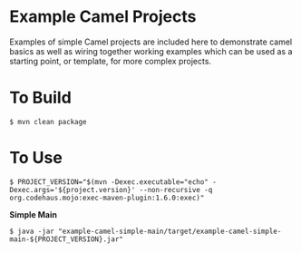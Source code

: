# Example Camel Projects

Examples of simple Camel projects are included here to demonstrate camel basics
as well as wiring together working examples
which can be used as a starting point, or template, for more complex projects.


# To Build

    $ mvn clean package
    
    
# To Use

    $ PROJECT_VERSION="$(mvn -Dexec.executable="echo" -Dexec.args='${project.version}' --non-recursive -q org.codehaus.mojo:exec-maven-plugin:1.6.0:exec)"
    
**Simple Main**

    $ java -jar "example-camel-simple-main/target/example-camel-simple-main-${PROJECT_VERSION}.jar"
    